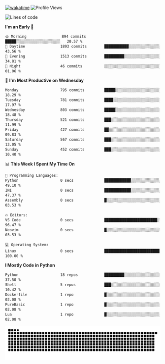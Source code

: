 [![wakatime](https://wakatime.com/badge/user/b920b284-3cde-4cd4-b72e-f7f22d050b16.svg)](https://wakatime.com/@b920b284-3cde-4cd4-b72e-f7f22d050b16)
![Profile Views](http://img.shields.io/badge/Profile%20Views-4586-blue)
<!--START_SECTION:waka-->
![Lines of code](https://img.shields.io/badge/From%20Hello%20World%20I%27ve%20Written-5.6%20million%20lines%20of%20code-blue)

**I'm an Early 🐤** 

```text
🌞 Morning                894 commits         █████░░░░░░░░░░░░░░░░░░░░   20.57 % 
🌆 Daytime                1893 commits        ███████████░░░░░░░░░░░░░░   43.56 % 
🌃 Evening                1513 commits        █████████░░░░░░░░░░░░░░░░   34.81 % 
🌙 Night                  46 commits          ░░░░░░░░░░░░░░░░░░░░░░░░░   01.06 % 
```
📅 **I'm Most Productive on Wednesday** 

```text
Monday                   795 commits         █████░░░░░░░░░░░░░░░░░░░░   18.29 % 
Tuesday                  781 commits         ████░░░░░░░░░░░░░░░░░░░░░   17.97 % 
Wednesday                803 commits         █████░░░░░░░░░░░░░░░░░░░░   18.48 % 
Thursday                 521 commits         ███░░░░░░░░░░░░░░░░░░░░░░   11.99 % 
Friday                   427 commits         ██░░░░░░░░░░░░░░░░░░░░░░░   09.83 % 
Saturday                 567 commits         ███░░░░░░░░░░░░░░░░░░░░░░   13.05 % 
Sunday                   452 commits         ███░░░░░░░░░░░░░░░░░░░░░░   10.40 % 
```


📊 **This Week I Spent My Time On** 

```text
💬 Programming Languages: 
Python                   0 secs              ████████████░░░░░░░░░░░░░   49.10 % 
INI                      0 secs              ████████████░░░░░░░░░░░░░   47.37 % 
Assembly                 0 secs              █░░░░░░░░░░░░░░░░░░░░░░░░   03.53 % 

🔥 Editors: 
VS Code                  0 secs              ████████████████████████░   96.47 % 
Neovim                   0 secs              █░░░░░░░░░░░░░░░░░░░░░░░░   03.53 % 

💻 Operating System: 
Linux                    0 secs              █████████████████████████   100.00 % 
```

**I Mostly Code in Python** 

```text
Python                   18 repos            █████████░░░░░░░░░░░░░░░░   37.50 % 
Shell                    5 repos             ███░░░░░░░░░░░░░░░░░░░░░░   10.42 % 
Dockerfile               1 repo              █░░░░░░░░░░░░░░░░░░░░░░░░   02.08 % 
PureBasic                1 repo              █░░░░░░░░░░░░░░░░░░░░░░░░   02.08 % 
Lua                      1 repo              █░░░░░░░░░░░░░░░░░░░░░░░░   02.08 % 
```




<!--END_SECTION:waka-->
![Snake animation](https://raw.githubusercontent.com/timmypidashev/timmypidashev/main/commits.svg)
